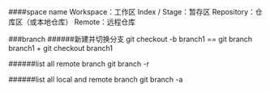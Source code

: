 ####space name
    Workspace：工作区
    Index / Stage：暂存区
    Repository：仓库区（或本地仓库）
    Remote：远程仓库
    

###branch
######新建并切换分支
    git checkout -b branch1 == git branch branch1 + git checkout branch1
    
######list all remote branch
    git branch -r
    
######list all local and remote branch
    git branch -a
    
